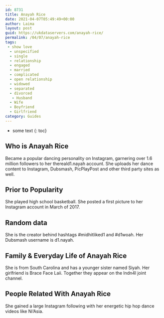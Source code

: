 ```yaml
---
id: 8731
title: Anayah Rice
date: 2021-04-07T05:49:49+00:00
author: Laima
layout: post
guid: https://ukdataservers.com/anayah-rice/
permalink: /04/07/anayah-rice
tags:
 - show love
  - unspecified
  - single
  - relationship
  - engaged
  - married
  - complicated
  - open relationship
  - widowed
  - separated
  - divorced
   - Husband
  - Wife
  - Boyfriend
  - Girlfriend
category: Guides
---
```


* some text
{: toc}


## Who is Anayah Rice
                  
                  
                  
Became a popular dancing personality on Instagram, garnering over 1.6 million followers to her thereald1.nayah account. She uploads her dance content to Instagram, Dubsmash, PicPlayPost and other third party sites as well. 
                  
              
            
              
            
                
                
                
## Prior to Popularity
                  
                  
                  
She played high school basketball. She posted a first picture to her Instagram account in March of 2017. 
                  
              
            
              
            
                
                
                
## Random data
                  
                  
                  
She is the creator behind hashtags #midhitliked1 and #d1woah. Her Dubsmash username is d1.nayah. 
                  
              
            
              
            
                
                
                
## Family & Everyday Life of Anayah Rice
                  
                  
                  
She is from South Carolina and has a younger sister named Siyah. Her girlfriend is Brace Face Laii. Together they appear on the lndn4l joint channel.
                  
              
            
              
            
                
                
                
## People Related With Anayah Rice
                  
                  
                  
She gained a large Instagram following with her energetic hip hop dance videos like Ni&#8217;Asia. 
                  
              
            
              
            
                
              
            
              
              
            
            
              
            
          
          
          